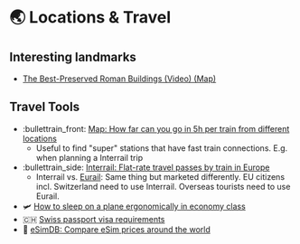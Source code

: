 # 🌏 Locations & Travel

## Interesting landmarks

* [The Best-Preserved Roman Buildings (Video) (Map)](https://toldinstone.com/the-best-preserved-roman-buildings/)

## Travel Tools

* :bullettrain\_front: [Map: How far can you go in 5h per train from different locations](https://chronotrains-eu.vercel.app/)
  * Useful to find "super" stations that have fast train connections. E.g. when planning a Interrail trip
* :bullettrain\_side: [Interrail: Flat-rate travel passes by train in Europe](https://www.interrail.eu/en/interrail-passes/global-pass)
  * Interrail vs. [Eurail](https://www.eurail.com/en?gclid=CjwKCAjwrZOXBhACEiwA0EoRDz9w2DVPfEN\_SZH-8ROG66GsAKtF\_IyzM0rvF04pGvK-nKd64GEurBoCzuIQAvD\_BwE\&gclsrc=aw.ds): Same thing but marketed differently. EU citizens incl. Switzerland need to use Interrail. Overseas tourists need to use Eurail.
* 🛩️ [How to sleep on a plane ergonomically in economy class](https://www.youtube.com/watch?v=wpsXNdu1oYk)
* 🇨🇭 [Swiss passport visa requirements](https://en.wikipedia.org/wiki/Visa\_requirements\_for\_Swiss\_citizens)
* 🛜 [eSimDB: Compare eSim prices around the world](https://esimdb.com/)

